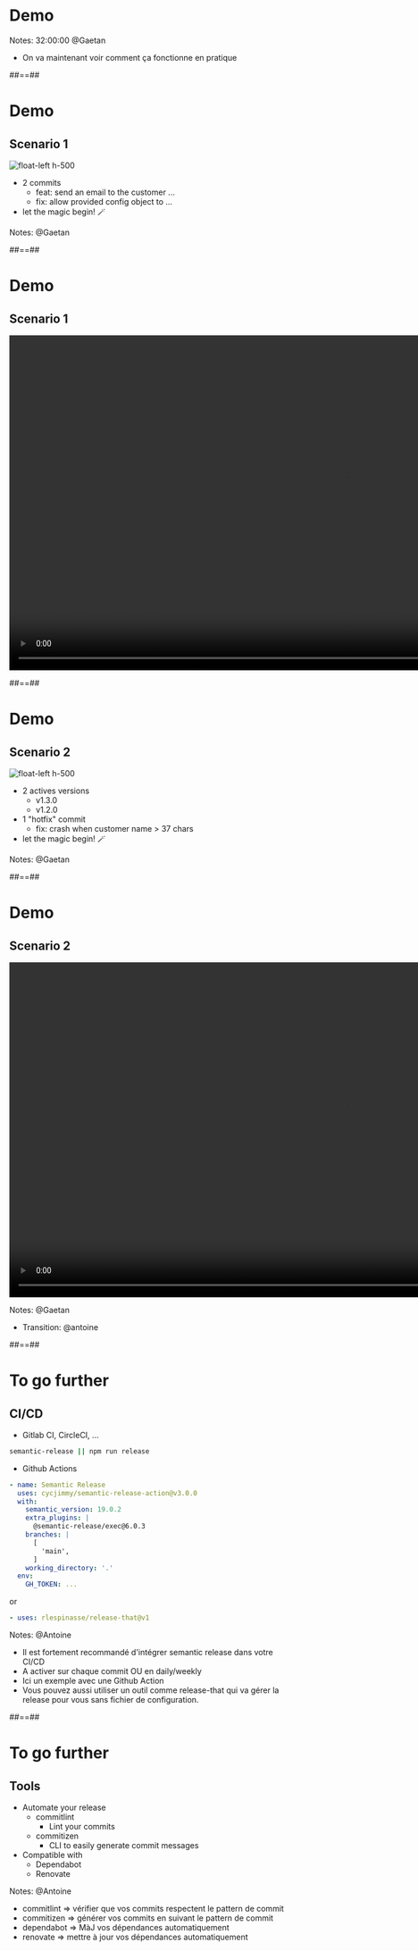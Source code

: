 <!-- .slide: class="transition bg-pink" -->
# Demo

Notes: 32:00:00 @Gaetan
* On va maintenant voir comment ça fonctionne en pratique

##==##
# Demo
## Scenario 1

![float-left h-500](./assets/images/demo_git_tree_1.png)

* 2 commits
  * feat: send an email to the customer ...
  * fix: allow provided config object to ...
* let the magic begin! 🪄

Notes: @Gaetan

##==##
# Demo
## Scenario 1

<video style="padding:auto" height="600px" controls src="./assets/videos/demo1.mp4"></video>

##==##
# Demo
## Scenario 2

![float-left h-500](./assets/images/demo_git_tree_2.png)

* 2 actives versions
  * v1.3.0
  * v1.2.0
* 1 "hotfix" commit
  * fix: crash when customer name > 37 chars
* let the magic begin! 🪄

Notes: @Gaetan


##==##
# Demo
## Scenario 2

<video style="padding:auto" height="600px" controls src="./assets/videos/demo2.mp4"></video>

Notes: @Gaetan
* Transition: @antoine

##==##
# To go further
## CI/CD

* Gitlab CI, CircleCI, ...

```bash
semantic-release || npm run release
```

* Github Actions

```yaml
- name: Semantic Release
  uses: cycjimmy/semantic-release-action@v3.0.0
  with:
    semantic_version: 19.0.2
    extra_plugins: |
      @semantic-release/exec@6.0.3
    branches: |
      [
        'main', 
      ]
    working_directory: '.'
  env:
    GH_TOKEN: ...
```

or

```yaml
- uses: rlespinasse/release-that@v1
```

Notes: @Antoine
* Il est fortement recommandé d'intégrer semantic release dans votre CI/CD
* A activer sur chaque commit OU en daily/weekly
* Ici un exemple avec une Github Action
* Vous pouvez aussi utiliser un outil comme release-that qui va gérer la release pour vous sans fichier de configuration.

##==##
# To go further
## Tools

* Automate your release
  * commitlint
    * Lint your commits
  * commitizen
    * CLI to easily generate commit messages
* Compatible with 
  * Dependabot
  * Renovate

Notes: @Antoine
* commitlint =>  vérifier que vos commits respectent le pattern de commit
* commitizen =>  générer vos commits en suivant le pattern de commit
* dependabot =>  MàJ vos dépendances automatiquement
* renovate => mettre à jour vos dépendances automatiquement

